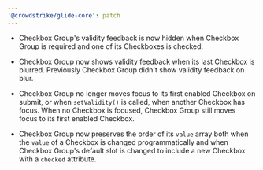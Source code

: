 ```yaml
---
'@crowdstrike/glide-core': patch
---
```


- Checkbox Group's validity feedback is now hidden when Checkbox Group is required and one of its Checkboxes is checked.

- Checkbox Group now shows validity feedback when its last Checkbox is blurred. Previously Checkbox Group didn't show validity feedback on blur.

- Checkbox Group no longer moves focus to its first enabled Checkbox on submit, or when `setValidity()` is called, when another Checkbox has focus. When no Checkbox is focused, Checkbox Group still moves focus to its first enabled Checkbox.

- Checkbox Group now preserves the order of its `value` array both when the `value` of a Checkbox is changed programmatically and when Checkbox Group's default slot is changed to include a new Checkbox with a `checked` attribute.
